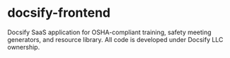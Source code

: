 # docsify-frontend
Docsify SaaS application for OSHA-compliant training, safety meeting generators, and resource library.   All code is developed under Docsify LLC ownership.

